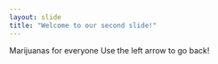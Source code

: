 ```yaml
---
layout: slide
title: "Welcome to our second slide!"
---
```

Marijuanas for everyone
Use the left arrow to go back!
